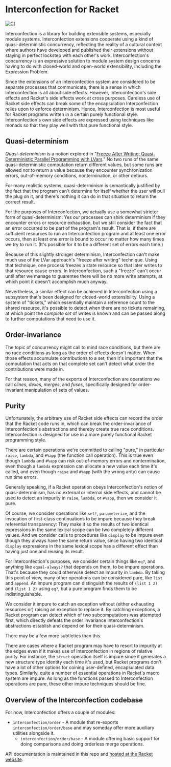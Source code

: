 # Interconfection for Racket

[![CI](https://github.com/lathe/interconfection-for-racket/actions/workflows/ci.yml/badge.svg)](https://github.com/lathe/interconfection-for-racket/actions/workflows/ci.yml)

Interconfection is a library for building extensible systems, especially module systems. Interconfection extensions cooperate using a kind of quasi-deterministic concurrency, reflecting the reality of a cultural context where authors have developed and published their extensions without staying in perfect lockstep with each other's work. Interconfection's concurrency is an expressive solution to module system design concerns having to do with closed-world and open-world extensibility, including the Expression Problem.

Since the extensions of an Interconfection system are considered to be separate processes that communicate, there is a sense in which Interconfection is all about side effects. However, Interconfection's side effects and Racket's side effects work at cross purposes. Careless use of Racket side effects can break some of the encapsulation Interconfection relies upon to enforce determinism. Hence, Interconfection is most useful for Racket programs written in a certain purely functional style. Interconfection's own side effects are expressed using techniques like monads so that they play well with that pure functional style.


## Quasi-determinism

_Quasi-determinism_ is a notion explored in "[Freeze After Writing: Quasi-Deterministic Parallel Programming with LVars](https://www.cs.indiana.edu/~lkuper/papers/lvish-popl14.pdf)." No two runs of the same quasi-deterministic computation return different values, but some runs are allowed _not_ to return a value because they encounter synchronization errors, out-of-memory conditions, nontermination, or other detours.

For many realistic systems, quasi-determinism is semantically justified by the fact that the program can't determine for itself whether the user will pull the plug on it, and there's nothing it can do in that situation to return the correct result.

For the purposes of Interconfection, we actually use a somewhat stricter form of quasi-determinism: Yes our processes can shirk determinism if they encounter errors or resource exhaustion, but we still consider the fact that an error occurred to be part of the program's result. That is, if there are sufficient resources to run an Interconfection program and at least one error occurs, then at least one error is bound to occur no matter how many times we try to run it. (It's possible for it to be a different set of errors each time.)

Because of this slightly stronger determinism, Interconfection can't make much use of the LVar approach's "freeze after writing" technique. Using that technique, one process freezes a state resource so that later writes to that resource cause errors. In Interconfection, such a "freeze" can't occur until after we manage to guarentee there will be no more write attempts, at which point it doesn't accomplish much anyway.

Nevertheless, a similar effect can be achieved in Interconfection using a subsystem that's been designed for closed-world extensibility. Using a system of "tickets," which essentially maintain a reference count to the shared resource, it's possible to detect when there are no tickets remaining, at which point the _complete set_ of writes is known and can be passed along to further computations that need to use it.


## Order-invariance

The topic of concurrency might call to mind race conditions, but there are no race conditions as long as the order of effects doesn't matter. When those effects accumulate contributions to a set, then it's important that the computation that acts on that complete set can't detect what order the contributions were made in.

For that reason, many of the exports of Interconfection are operations we call _clines_, _dexes_, _merges_, and _fuses_, specifically designed for order-invariant manipulation of sets of values.


## Purity

Unfortunately, the arbitrary use of Racket side effects can record the order that the Racket code runs in, which can break the order-invariance of Interconfection's abstractions and thereby create true race conditions. Interconfection is designed for use in a more purely functional Racket programming style.

There are certain operations we're committed to calling "pure," in particular `raise`, `lambda`, and `#%app` (the function call operation). This is true even though `lambda` and `#%app` can risk out-of-memory errors and nontermination, even though a `lambda` expression can allocate a new value each time it's called, and even though `raise` and `#%app` (with the wrong arity) can cause run time errors.

Generally speaking, if a Racket operation obeys Interconfection's notion of quasi-determinism, has no external or internal side effects, and cannot be used to detect an impurity in `raise`, `lambda`, or `#%app`, then we consider it pure.

Of course, we consider operations like `set!`, `parameterize`, and the invocation of first-class continuations to be impure because they break referential transparency: They make it so the results of two identical expressions in the same lexical scope can be two completely different values. And we consider calls to procedures like `display` to be impure even though they always have the same return value, since having two identical `display` expressions in the same lexical scope has a different effect than having just one and reusing its result.

For Interconfection's purposes, we consider certain things like `eq?`, and anything like `equal-always?` that depends on them, to be impure operations. That's because they could otherwise detect an impurity in `lambda`. By taking this point of view, many other operations can be considered pure, like `list` and `append`. An impure program can distinguish the results of `(list 1 2)` and `(list 1 2)` using `eq?`, but a pure program finds them to be indistinguishable.

We consider it impure to catch an exception without (either exhausting resources or) raising an exception to replace it. By catching exceptions, a Racket program can detect which of two subcomputations was attempted first, which directly defeats the order invariance Interconfection's abstractions establish and depend on for their quasi-determinism.

There may be a few more subtleties than this.

There are cases where a Racket program may have to resort to impurity at the edges even if it makes use of Interconfection in regions of relative purity. For instance, the `struct` operation itself is impure since it generates a new structure type identity each time it's used, but Racket programs don't have a lot of other options for coining user-defined, encapsulated data types. Similarly, quite a number of essential operations in Racket's macro system are impure. As long as the functions passed to Interconfection operations are pure, these other impure techniques should be fine.


## Overview of the Interconfection codebase

For now, Interconfection offers a couple of modules:

  - `interconfection/order` - A module that re-exports `interconfection/order/base` and may someday offer more auxiliary utilities alongside it.
    - `interconfection/order/base` - A module offering basic support for doing comparisons and doing orderless merge operations.

API documentation is maintained in this repo and [hosted at the Racket website](https://docs.racket-lang.org/interconfection/).
